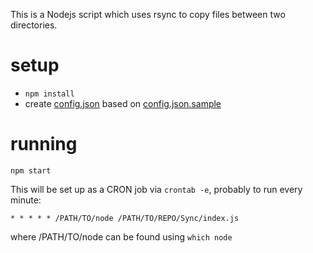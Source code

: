 This is a Nodejs script which uses rsync to copy files between two directories.

# setup
* `npm install`
* create [config.json]() based on [config.json.sample]()

# running
`npm start`

This will be set up as a CRON job via `crontab -e`, 
probably to run every minute:

`* * * * * /PATH/TO/node /PATH/TO/REPO/Sync/index.js`

where /PATH/TO/node can be found using `which node`

